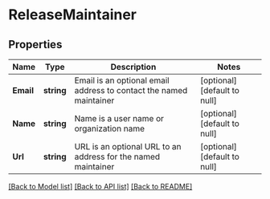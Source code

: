 # ReleaseMaintainer

## Properties
Name | Type | Description | Notes
------------ | ------------- | ------------- | -------------
**Email** | **string** | Email is an optional email address to contact the named maintainer | [optional] [default to null]
**Name** | **string** | Name is a user name or organization name | [optional] [default to null]
**Url** | **string** | URL is an optional URL to an address for the named maintainer | [optional] [default to null]

[[Back to Model list]](../README.md#documentation-for-models) [[Back to API list]](../README.md#documentation-for-api-endpoints) [[Back to README]](../README.md)


